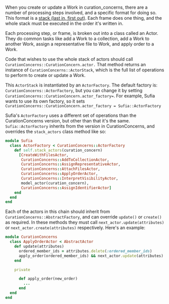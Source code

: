 When you create or update a Work in curation_concerns, there are a number of processing steps involved, and a specific format for doing so. This format is a [stack (last in, first out)](https://en.wikipedia.org/wiki/Stack_(abstract_data_type)). Each frame does one thing, and the whole stack must be executed in the order it's written in. 

Each processing step, or frame, is broken out into a class called an Actor. They do common tasks like add a Work to a collection, add a Work to another Work, assign a representative file to Work, and apply order to a Work.

Code that wishes to use the whole stack of actors should call `CurationConcerns::CurationConcern.actor.` That method returns an instance of `CurationConcerns::ActorStack`, which is the full list of operations to perform to create or update a Work.

This `ActorStack` is instantiated by an `ActorFactory`.  The default factory is: `CurationConcerns::ActorFactory`, but you can change it by setting `CurationConcerns::CurationConcern.actor_factory=`. For example, Sufia wants to use its own factory, so it sets `CurationConcerns::CurationConcern.actor_factory = Sufia::ActorFactory`

Sufia's `ActorFactory` uses a different set of operations than the CurationConcerns version, but other than that it's the same. `Sufia::ActorFactory` inherits from the version in CurationConcerns, and overrides the `stack_actors` class method like so:

```ruby
module Sufia
  class ActorFactory < CurationConcerns::ActorFactory
    def self.stack_actors(curation_concern)
      [CreateWithFilesActor,
       CurationConcerns::AddToCollectionActor,
       CurationConcerns::AssignRepresentativeActor,
       CurationConcerns::AttachFilesActor,
       CurationConcerns::ApplyOrderActor,
       CurationConcerns::InterpretVisibilityActor,
       model_actor(curation_concern),
       CurationConcerns::AssignIdentifierActor]
    end
  end
end
```

Each of the actors in this chain should inherit from `CurationConcerns::AbstractFactory`, and can override `update()` or `create()` as required. In these methods they must call `next_actor.update(attributes)` or `next_actor.create(attributes)` respectively. Here's an example:

```ruby
module CurationConcerns
  class ApplyOrderActor < AbstractActor
    def update(attributes)
      ordered_member_ids = attributes.delete(:ordered_member_ids)
      apply_order(ordered_member_ids) && next_actor.update(attributes)
    end

    private

      def apply_order(new_order)
        ...
      end
  end
end

```